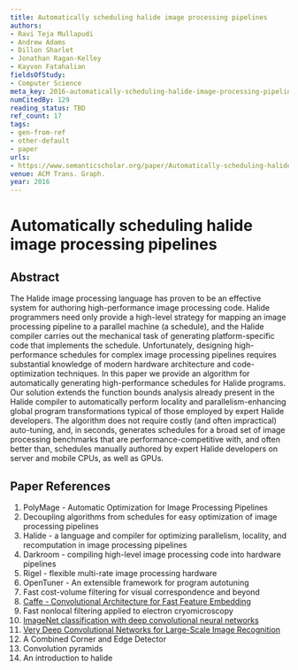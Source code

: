 ```yaml
---
title: Automatically scheduling halide image processing pipelines
authors:
- Ravi Teja Mullapudi
- Andrew Adams
- Dillon Sharlet
- Jonathan Ragan-Kelley
- Kayvon Fatahalian
fieldsOfStudy:
- Computer Science
meta_key: 2016-automatically-scheduling-halide-image-processing-pipelines
numCitedBy: 129
reading_status: TBD
ref_count: 17
tags:
- gen-from-ref
- other-default
- paper
urls:
- https://www.semanticscholar.org/paper/Automatically-scheduling-halide-image-processing-Mullapudi-Adams/9b240a87b11d085641d6640f73cc3cc2d678e305?sort=total-citations
venue: ACM Trans. Graph.
year: 2016
---
```


# Automatically scheduling halide image processing pipelines

## Abstract

The Halide image processing language has proven to be an effective system for authoring high-performance image processing code. Halide programmers need only provide a high-level strategy for mapping an image processing pipeline to a parallel machine (a schedule), and the Halide compiler carries out the mechanical task of generating platform-specific code that implements the schedule. Unfortunately, designing high-performance schedules for complex image processing pipelines requires substantial knowledge of modern hardware architecture and code-optimization techniques. In this paper we provide an algorithm for automatically generating high-performance schedules for Halide programs. Our solution extends the function bounds analysis already present in the Halide compiler to automatically perform locality and parallelism-enhancing global program transformations typical of those employed by expert Halide developers. The algorithm does not require costly (and often impractical) auto-tuning, and, in seconds, generates schedules for a broad set of image processing benchmarks that are performance-competitive with, and often better than, schedules manually authored by expert Halide developers on server and mobile CPUs, as well as GPUs.

## Paper References

1. PolyMage - Automatic Optimization for Image Processing Pipelines
2. Decoupling algorithms from schedules for easy optimization of image processing pipelines
3. Halide - a language and compiler for optimizing parallelism, locality, and recomputation in image processing pipelines
4. Darkroom - compiling high-level image processing code into hardware pipelines
5. Rigel - flexible multi-rate image processing hardware
6. OpenTuner - An extensible framework for program autotuning
7. Fast cost-volume filtering for visual correspondence and beyond
8. [Caffe - Convolutional Architecture for Fast Feature Embedding](2014-caffe-convolutional-architecture-for-fast-feature-embedding.md)
9. Fast nonlocal filtering applied to electron cryomicroscopy
10. [ImageNet classification with deep convolutional neural networks](2012-imagenet-classification-with-deep-convolutional-neural-networks.md)
11. [Very Deep Convolutional Networks for Large-Scale Image Recognition](2015-very-deep-convolutional-networks-for-large-scale-image-recognition.md)
12. A Combined Corner and Edge Detector
13. Convolution pyramids
14. An introduction to halide
